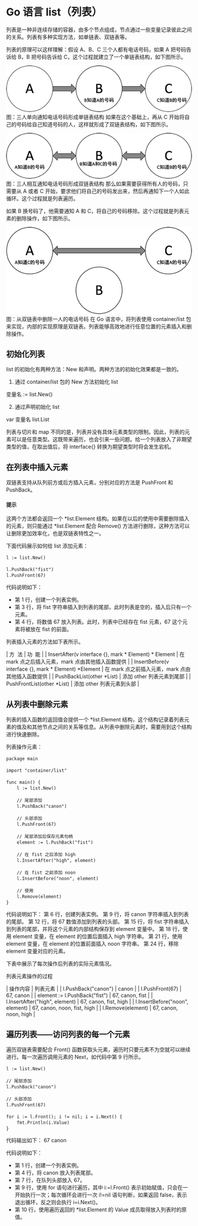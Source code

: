 # Go 语言 list（列表）

列表是一种非连续存储的容器，由多个节点组成，节点通过一些变量记录彼此之间的关系。列表有多种实现方法，如单链表、双链表等。

列表的原理可以这样理解：假设 A、B、C 三个人都有电话号码，如果 A 把号码告诉给 B，B 把号码告诉给 C，这个过程就建立了一个单链表结构，如下图所示。

![](img/a108c736aa7fd036c740d7da28e1dc19.jpg)
图：三人单向通知电话号码形成单链表结构
如果在这个基础上，再从 C 开始将自己的号码给自己知道号码的人，这样就形成了双链表结构，如下图所示。

![](img/b56f16008c38fcffbd9a5cbd7e3d8a4d.jpg)
图：三人相互通知电话号码形成双链表结构
那么如果需要获得所有人的号码，只需要从 A 或者 C 开始，要求他们将自己的号码发出来，然后再通知下一个人如此循环。这个过程就是列表遍历。

如果 B 换号码了，他需要通知 A 和 C，将自己的号码移除。这个过程就是列表元素的删除操作，如下图所示。

![](img/b91d856496c4a9eeb388531510892b6e.jpg)
图：从双链表中删除一人的电话号码
在 Go 语言中，将列表使用 container/list 包来实现，内部的实现原理是双链表。列表能够高效地进行任意位置的元素插入和删除操作。

## 初始化列表

list 的初始化有两种方法：New 和声明。两种方法的初始化效果都是一致的。

1) 通过 container/list 包的 New 方法初始化 list

变量名 := list.New()

2) 通过声明初始化 list

var 变量名 list.List

列表与切片和 map 不同的是，列表并没有具体元素类型的限制。因此，列表的元素可以是任意类型。这既带来遍历，也会引来一些问题。给一个列表放入了非期望类型的值，在取出值后，将 interface{} 转换为期望类型时将会发生宕机。

## 在列表中插入元素

双链表支持从队列前方或后方插入元素，分别对应的方法是 PushFront 和 PushBack。

#### 提示

这两个方法都会返回一个 *list.Element 结构。如果在以后的使用中需要删除插入的元素，则只能通过 *list.Element 配合 Remove() 方法进行删除，这种方法可以让删除更加效率化，也是双链表特性之一。

下面代码展示如何给 list 添加元素：

```
l := list.New()

l.PushBack("fist")
l.PushFront(67)
```

代码说明如下：

*   第 1 行，创建一个列表实例。
*   第 3 行，将 fist 字符串插入到列表的尾部，此时列表是空的，插入后只有一个元素。
*   第 4 行，将数值 67 放入列表。此时，列表中已经存在 fist 元素，67 这个元素将被放在 fist 的前面。

列表插入元素的方法如下表所示。

| 方  法 | 功  能 |
| InsertAfter(v interface {}, mark * Element) * Element | 在 mark 点之后插入元素，mark 点由其他插入函数提供 |
| InsertBefore(v interface {}, mark * Element) *Element | 在 mark 点之前插入元素，mark 点由其他插入函数提供 |
| PushBackList(other *List) | 添加 other 列表元素到尾部 |
| PushFrontList(other *List) | 添加 other 列表元素到头部 |

## 从列表中删除元素

列表的插入函数的返回值会提供一个 *list.Element 结构，这个结构记录着列表元素的值及和其他节点之间的关系等信息。从列表中删除元素时，需要用到这个结构进行快速删除。

列表操作元素：

```
package main

import "container/list"

func main() {
    l := list.New()

    // 尾部添加
    l.PushBack("canon")

    // 头部添加
    l.PushFront(67)

    // 尾部添加后保存元素句柄
    element := l.PushBack("fist")

    // 在 fist 之后添加 high
    l.InsertAfter("high", element)

    // 在 fist 之前添加 noon
    l.InsertBefore("noon", element)

    // 使用
    l.Remove(element)
}
```

代码说明如下：
第 6 行，创建列表实例。
第 9 行，将 canon 字符串插入到列表的尾部。
第 12 行，将 67 数值添加到列表的头部。
第 15 行，将 fist 字符串插入到列表的尾部，并将这个元素的内部结构保存到 element 变量中。
第 18 行，使用 element 变量，在 element 的位置后面插入 high 字符串。
第 21 行，使用 element 变量，在 element 的位置前面插入 noon 字符串。
第 24 行，移除 element 变量对应的元素。

下表中展示了每次操作后列表的实际元素情况。

列表元素操作的过程

| 操作内容 | 列表元素 |
| l.PushBack("canon") | canon |
| l.PushFront(67) | 67, canon |
| element := l.PushBack("fist") | 67, canon, fist |
| l.InsertAfter("high", element) | 67, canon, fist, high |
| l.InsertBefore("noon", element) | 67, canon, noon, fist, high |
| l.Remove(element) | 67, canon, noon, high |

## 遍历列表——访问列表的每一个元素

遍历双链表需要配合 Front() 函数获取头元素，遍历时只要元素不为空就可以继续进行。每一次遍历调用元素的 Next，如代码中第 9 行所示。

```
l := list.New()

// 尾部添加
l.PushBack("canon")

// 头部添加
l.PushFront(67)

for i := l.Front(); i != nil; i = i.Next() {
    fmt.Println(i.Value)
}
```

代码输出如下：
67
canon

代码说明如下：

*   第 1 行，创建一个列表实例。
*   第 4 行，将 canon 放入列表尾部。
*   第 7 行，在队列头部放入 67。
*   第 9 行，使用 for 语句进行遍历，其中 i:=l.Front() 表示初始赋值，只会在一开始执行一次；每次循环会进行一次 i!=nil 语句判断，如果返回 false，表示退出循环，反之则会执行 i=i.Next()。
*   第 10 行，使用遍历返回的 *list.Element 的 Value 成员取得放入列表时的原值。